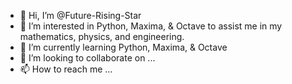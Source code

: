 - 👋 Hi, I’m @Future-Rising-Star
- 👀 I’m interested in Python, Maxima, & Octave to assist me in my mathematics, physics, and engineering.
- 🌱 I’m currently learning Python, Maxima, & Octave
- 💞️ I’m looking to collaborate on ...
- 📫 How to reach me ...

<!---
Future-Rising-Star/Future-Rising-Star is a ✨ special ✨ repository because its `README.md` (this file) appears on your GitHub profile.
You can click the Preview link to take a look at your changes.
--->
